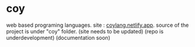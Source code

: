 # coy
web based programing languages.
site : [coylang.netlify.app](https://coylang.netlify.app/).
source of the project is under "coy" folder.
(site needs to be updated)
(repo is underdevelopment)
(documentation soon)
